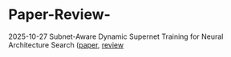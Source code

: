 # Paper-Review-

2025-10-27 Subnet-Aware Dynamic Supernet Training for Neural Architecture Search ([paper]([url](https://openaccess.thecvf.com/content/CVPR2025/papers/Jeon_Subnet-Aware_Dynamic_Supernet_Training_for_Neural_Architecture_Search_CVPR_2025_paper.pdf)), [review]([url](https://drive.google.com/file/d/1ssps-23Z5ANikTHIM2U49JjMsNRG9nLJ/view?usp=drive_link))
